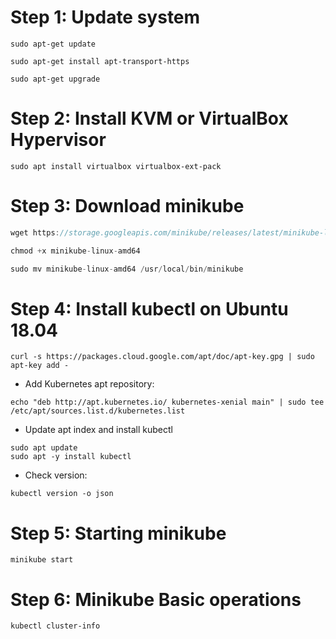 # Step 1: Update system
```
sudo apt-get update

sudo apt-get install apt-transport-https

sudo apt-get upgrade
```
# Step 2: Install KVM or VirtualBox Hypervisor
```
sudo apt install virtualbox virtualbox-ext-pack
```
# Step 3: Download minikube
```javascript
wget https://storage.googleapis.com/minikube/releases/latest/minikube-linux-amd64

chmod +x minikube-linux-amd64

sudo mv minikube-linux-amd64 /usr/local/bin/minikube
```

# Step 4: Install kubectl on Ubuntu 18.04

```
curl -s https://packages.cloud.google.com/apt/doc/apt-key.gpg | sudo apt-key add -
```

* Add Kubernetes apt repository:

```
echo "deb http://apt.kubernetes.io/ kubernetes-xenial main" | sudo tee /etc/apt/sources.list.d/kubernetes.list
```
* Update apt index and install kubectl
```
sudo apt update
sudo apt -y install kubectl
```
* Check version:

```
kubectl version -o json 
```
# Step 5: Starting minikube
```
minikube start
```
# Step 6: Minikube Basic operations
```
kubectl cluster-info
```